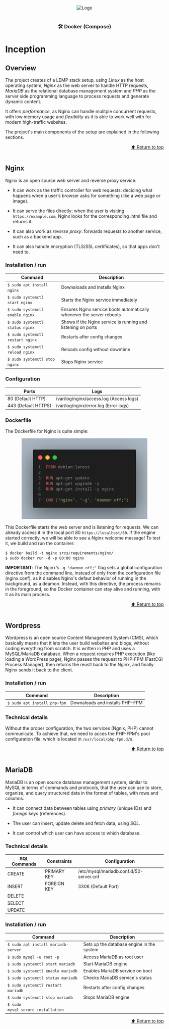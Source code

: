 <a name="top"></a>

<div align="center">
  <img src="https://www.dieter-schwarz-stiftung.de/files/Projects/Project%20logos/Logo_42HN-min.jpg" alt="Logo"/>
</div>

<br>
<div align="center">

### 🛠 Docker (Compose)

</div>



# Inception

## Overview

The project creates of a LEMP stack setup, using *Linux* as the host operating system, *Nginx* as the web server to handle HTTP requests, *MariaDB* as the relational database management system and *PHP* as the server side programming language to process requests and generate dynamic content. 

It offers *performance*, as Nginx can handle mulitple concurrent requests, with low memory usage and *flexibility* as it is able to work well with for modern high-traffic websites. 

The project's main components of the setup are explained in the following sections.

<div align="right">
  <a href="#top">⬆️ Return to top</a>
</div>

<br>

## Nginx

Nginx is an open source web server and reverse proxy service. 

- It can work as the traffic controller for web requests: deciding what happens when a user’s browser asks for something (like a web page or image).

- It can serve the files directly: when the user is visiting `https://example.com`, Nginx looks for the corresponding .html file and returns it.

- It can also work as *reverse proxy*: forwards requests to another service, such as a backend app.

- It can also handle encryption (TLS/SSL certificates), so that apps don't need to.

### Installation / run

| Command                          | Description                                                           |
|----------------------------------|-----------------------------------------------------------------------|
| `$ sudo apt install nginx`       | Downaloads and installs Nginx                                         |
| `$ sudo systemctl start nginx`   | Starts the Nginx service immediately                                  |
| `$ sudo systemctl enable nginx`  | Ensures Nginx service boots automatically whenever the server reboots |
| `$ sudo systemctl status nginx`  | Shows if the Nginx service is running and listening on ports          |
| `$ sudo systemctl restart nginx` | Restarts after config changes                                         |
| `$ sudo systemctl reload nginx`  | Reloads config without downtime                                       |
| `$ sudo systemctl stop nginx`    | Stops Nginx service                                                   |

### Configuration

| Ports               | Logs                                    |
|---------------------|-----------------------------------------|
| 80 (Default HTTP)   | /var/log/nginx/access.log (Access logs) |
| 443 (Default HTTPS) | /var/log/nginx/error.log (Error logs)   |

### Dockerfile

The Dockerfile for Nginx is quite simple:

<div align="center">
  <img src="https://raw.githubusercontent.com/chrisov/Inception/98c83c3cada1504650dc281bfa5f58f5d1e2bafc/srcs/requirements/nginx/dfie.png" width="400" alt="nginx dockerfile"/>
</div>

This Dockerfile starts the web server and is listening for requests. We can already access it in the local port 80 `https://localhost/80`. If the engine started correctly, we will be able to see a Nginx welcome message! To test it, we build and run the container:

```
$ docker build -t nginx srcs/requirements/nginx/
$ sudo docker run -d -p 80:80 nginx
```

**IMPORTANT**: The Nginx's `-g "daemon off;"` flag sets a global configuration directive from the command line, instead of only from the configuration file (nginx.conf), as it disables Nginx's defaut behavior of running in the background, as a deamon. Instead, with this directive, the process remains in the foreground, so the Docker container can stay alive and running, with it as its main process.

<div align="right">
  <a href="#top">⬆️ Return to top</a>
</div>

<br>

## Wordpress

Wordpress is an open source Content Management System (CMS), which basically means that it lets the user build websites and blogs, without coding everything from scratch. It is written in PHP and uses a MySQL/MariaDB database. When a request requires PHP execution (like loading a WordPress page), Nginx passes the request to PHP-FPM (FastCGI Process Manager), then returns the reuslt back to the Nginx, and finally Nginx sends it back to the client.


### Installation / run

| Command                          | Description                                                           |
|----------------------------------|-----------------------------------------------------------------------|
| `$ sudo apt install php-fpm`       | Downaloads and installs PHP-FPM                                         |

### Technical details

Without the proper configuration, the two services (Ngnix, PHP) cannot communicate. To achieve that, we need to acces the PHP-FPM's pool configuration file, which is located in
`/usr/local/php-fpm.d/`s.


<div align="right">
  <a href="#top">⬆️ Return to top</a>
</div>

<br>

## MariaDB

MariaDB is an open source database management system, similar to MySQL in terms of commands and protocols, that the user can use to store, organize, and query structured data in the format of tables, with rows and columns. 

- It can connect data between tables using *primary* (unique IDs) and *foreign* keys (references).

- The user can insert, update delete and fetch data, using *SQL*.

- It can control which user can have access to which database.


### Technical details

| SQL Commands | Constraints | Configuration                           |
|--------------|-------------|-----------------------------------------|
| CREATE	   | PRIMARY KEY | /etc/mysql/mariadb.conf.d/50-server.cnf |
| INSERT       | FOREIGN KEY | 3306 (Default Port)                     |
| DELETE
| SELECT
| UPDATE


### Installation / run

| Command                               | Description                               |
|---------------------------------------|-------------------------------------------|
| `$ sudo apt install mariadb-server`   | Sets up the database engine in the system |
| `$ sudo mysql -u root -p`             | Access MariaDB as root user               |
| `$ sudo systemctl start mariadb`      | Start MariaDB engine                      |
| `$ sudo systemctl enable mariadb`     | Enables MariaDB service on boot           |
| `$ sudo systemctl status mariadb`     | Checks MariaDB service's status           |
| `$ sudo systemctl restart mariadb`    | Restarts after config changes             |
| `$ sudo systemctl stop mariadb`       | Stops MariaDB engine                      |
| `$ sudo mysql_secure_installation`    |                                           |


<div align="right">
  <a href="#top">⬆️ Return to top</a>
</div>

<br>
